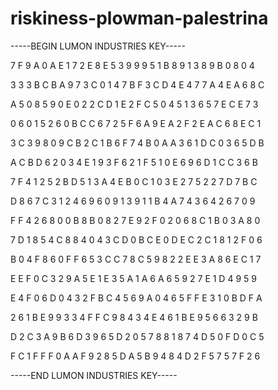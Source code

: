 # riskiness-plowman-palestrina

-----BEGIN LUMON INDUSTRIES KEY-----

7 F 9 A 0 A E 1 7 2 E 8 E 5 3 9 9 9 5 1 B 8 9 1 3 8 9 B 0 8 0 4

3 3 3 B C B A 9 7 3 C 0 1 4 7 B F 3 C D 4 E 4 7 7 A 4 E A 6 8 C

A 5 0 8 5 9 0 E 0 2 2 C D 1 E 2 F C 5 0 4 5 1 3 6 5 7 E C E 7 3

0 6 0 1 5 2 6 0 B C C 6 7 2 5 F 6 A 9 E A 2 F 2 E A C 6 8 E C 1

3 C 3 9 8 0 9 C B 2 C 1 B 6 F 7 4 B 0 A A 3 6 1 D C 0 3 6 5 D B

A C B D 6 2 0 3 4 E 1 9 3 F 6 2 1 F 5 1 0 E 6 9 6 D 1 C C 3 6 B

7 F 4 1 2 5 2 B D 5 1 3 A 4 E B 0 C 1 0 3 E 2 7 5 2 2 7 D 7 B C

D 8 6 7 C 3 1 2 4 6 9 6 0 9 1 3 9 1 1 B 4 A 7 4 3 6 4 2 6 7 0 9

F F 4 2 6 8 0 0 B 8 B 0 8 2 7 E 9 2 F 0 2 0 6 8 C 1 B 0 3 A 8 0

7 D 1 8 5 4 C 8 8 4 0 4 3 C D 0 B C E 0 D E C 2 C 1 8 1 2 F 0 6

B 0 4 F 8 6 0 F F 6 5 3 C C 7 8 C 5 9 8 2 2 E E 3 A 8 6 E C 1 7

E E F 0 C 3 2 9 A 5 E 1 E 3 5 A 1 A 6 A 6 5 9 2 7 E 1 D 4 9 5 9

E 4 F 0 6 D 0 4 3 2 F B C 4 5 6 9 A 0 4 6 5 F F E 3 1 0 B D F A

2 6 1 B E 9 9 3 3 4 F F C 9 8 4 3 4 E 4 6 1 B E 9 5 6 6 3 2 9 B

D 2 C 3 A 9 B 6 D 3 9 6 5 D 2 0 5 7 8 8 1 8 7 4 D 5 0 F D 0 C 5

F C 1 F F F 0 A A F 9 2 8 5 D A 5 B 9 4 8 4 D 2 F 5 7 5 7 F 2 6

-----END LUMON INDUSTRIES KEY-----
